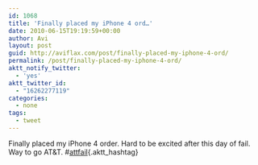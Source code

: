 ```yaml
---
id: 1068
title: 'Finally placed my iPhone 4 ord…'
date: 2010-06-15T19:19:59+00:00
author: Avi
layout: post
guid: http://aviflax.com/post/finally-placed-my-iphone-4-ord/
permalink: /post/finally-placed-my-iphone-4-ord/
aktt_notify_twitter:
  - 'yes'
aktt_twitter_id:
  - "16262277119"
categories:
  - none
tags:
  - tweet
---
```

Finally placed my iPhone 4 order. Hard to be excited after this day of fail. Way to go AT&T. #[attfail](http://search.twitter.com/search?q=%23attfail){.aktt_hashtag}